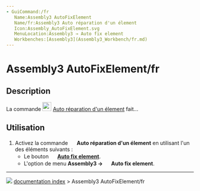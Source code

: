 ```yaml
---
- GuiCommand:/fr
   Name:Assembly3 AutoFixElement
   Name/fr:Assembly3 Auto réparation d'un élement
   Icon:Assembly_AutoFixElement.svg‎‎
   MenuLocation:Assembly3 → Auto fix element
   Workbenches:[Assembly3](Assembly3_Workbench/fr.md)
---
```


# Assembly3 AutoFixElement/fr

## Description

La commande <img alt="" src=images/Assembly_AutoFixElement.svg  style="width:24px;"> [Auto réparation d\'un élement](Assembly3_AutoFixElement/fr.md) fait\...

## Utilisation

1.  Activez la commande <img alt="" src=images/Assembly_AutoFixElement.svg  style="width:16px;"> **Auto réparation d\'un élement** en utilisant l\'un des éléments suivants :
    -   Le bouton **<img src="images/Assembly_AutoFixElement.svg" width=16px> [Auto fix element](Assembly3_AutoFixElement/fr.md)**.
    -   L\'option de menu **Assembly3 → <img src="images/Assembly_AutoFixElement.svg" width=16px> Auto fix element**.



---
![](images/Button_right.svg) [documentation index](../README.md) > Assembly3 AutoFixElement/fr

